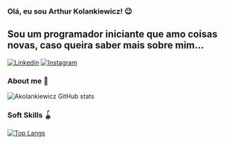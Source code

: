 ### Olá, eu sou Arthur Kolankiewicz! 😉
## Sou um programador iniciante que amo coisas novas, caso queira saber mais sobre mim...

[![Linkedin](https://img.shields.io/badge/LinkedIn-0077B5?style=for-the-badge&logo=linkedin&logoColor=white)](https://www.linkedin.com/in/arthur-kolankiewicz-85b333302/)
[![Instagram](https://img.shields.io/badge/Instagram-E4405F?style=for-the-badge&logo=instagram&logoColor=white)](https://www.instagram.com/akolankiewicz/)

### About me 🤏

![Akolankiewicz GitHub stats](https://github-readme-stats.vercel.app/api?username=akolankiewicz&show_icons=true&theme=radical)

### Soft Skills 🪀

[![Top Langs](https://github-readme-stats.vercel.app/api/top-langs/?username=akolankiewicz&layout=donut)](https://github.com/akolankiewicz)

